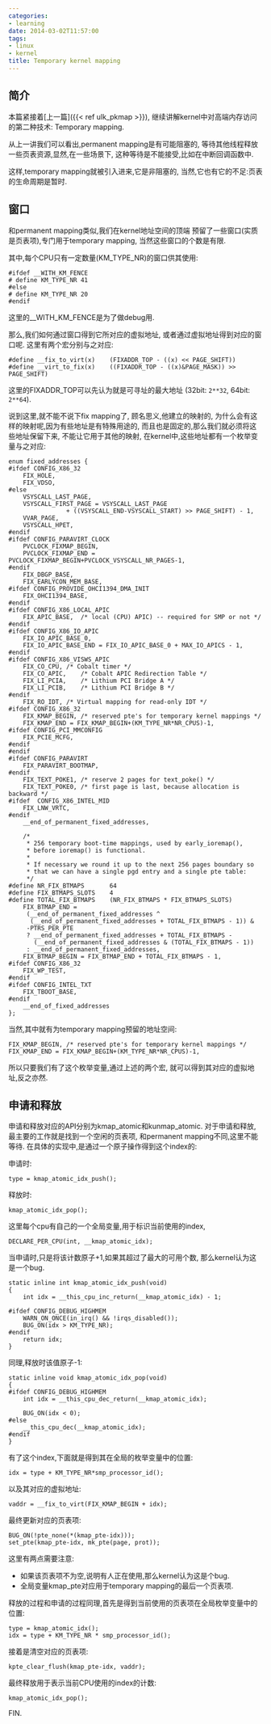 ```yaml
---
categories:
- learning
date: 2014-03-02T11:57:00
tags:
- linux
- kernel
title: Temporary kernel mapping
---
```


## 简介

本篇紧接着[上一篇]({{< ref ulk_pkmap >}}),
继续讲解kernel中对高端内存访问的第二种技术:
Temporary mapping.

从上一讲我们可以看出,permanent mapping是有可能阻塞的,
等待其他线程释放一些页表资源,显然,在一些场景下,
这种等待是不能接受,比如在中断回调函数中.

这样,temporary mapping就被引入进来,它是非阻塞的,
当然,它也有它的不足:页表的生命周期是暂时.

## 窗口

和permanent mapping类似,我们在kernel地址空间的顶端
预留了一些窗口(实质是页表项),专门用于temporary mapping,
当然这些窗口的个数是有限.

其中,每个CPU只有一定数量(KM_TYPE_NR)的窗口供其使用:

```
#ifdef __WITH_KM_FENCE
# define KM_TYPE_NR 41
#else
# define KM_TYPE_NR 20
#endif
```

这里的__WITH_KM_FENCE是为了做debug用.

那么,我们如何通过窗口得到它所对应的虚拟地址,
或者通过虚拟地址得到对应的窗口呢.
这里有两个宏分别与之对应:

```
#define __fix_to_virt(x)	(FIXADDR_TOP - ((x) << PAGE_SHIFT))
#define __virt_to_fix(x)	((FIXADDR_TOP - ((x)&PAGE_MASK)) >> PAGE_SHIFT)
```

这里的FIXADDR_TOP可以先认为就是可寻址的最大地址
(32bit: `2**32`, 64bit: `2**64`).

说到这里,就不能不说下fix mapping了,
顾名思义,他建立的映射的,
为什么会有这样的映射呢,因为有些地址是有特殊用途的,
而且也是固定的,那么我们就必须将这些地址保留下来,
不能让它用于其他的映射,
在kernel中,这些地址都有一个枚举变量与之对应:

```
enum fixed_addresses {
#ifdef CONFIG_X86_32
	FIX_HOLE,
	FIX_VDSO,
#else
	VSYSCALL_LAST_PAGE,
	VSYSCALL_FIRST_PAGE = VSYSCALL_LAST_PAGE
			    + ((VSYSCALL_END-VSYSCALL_START) >> PAGE_SHIFT) - 1,
	VVAR_PAGE,
	VSYSCALL_HPET,
#endif
#ifdef CONFIG_PARAVIRT_CLOCK
	PVCLOCK_FIXMAP_BEGIN,
	PVCLOCK_FIXMAP_END = PVCLOCK_FIXMAP_BEGIN+PVCLOCK_VSYSCALL_NR_PAGES-1,
#endif
	FIX_DBGP_BASE,
	FIX_EARLYCON_MEM_BASE,
#ifdef CONFIG_PROVIDE_OHCI1394_DMA_INIT
	FIX_OHCI1394_BASE,
#endif
#ifdef CONFIG_X86_LOCAL_APIC
	FIX_APIC_BASE,	/* local (CPU) APIC) -- required for SMP or not */
#endif
#ifdef CONFIG_X86_IO_APIC
	FIX_IO_APIC_BASE_0,
	FIX_IO_APIC_BASE_END = FIX_IO_APIC_BASE_0 + MAX_IO_APICS - 1,
#endif
#ifdef CONFIG_X86_VISWS_APIC
	FIX_CO_CPU,	/* Cobalt timer */
	FIX_CO_APIC,	/* Cobalt APIC Redirection Table */
	FIX_LI_PCIA,	/* Lithium PCI Bridge A */
	FIX_LI_PCIB,	/* Lithium PCI Bridge B */
#endif
	FIX_RO_IDT,	/* Virtual mapping for read-only IDT */
#ifdef CONFIG_X86_32
	FIX_KMAP_BEGIN,	/* reserved pte's for temporary kernel mappings */
	FIX_KMAP_END = FIX_KMAP_BEGIN+(KM_TYPE_NR*NR_CPUS)-1,
#ifdef CONFIG_PCI_MMCONFIG
	FIX_PCIE_MCFG,
#endif
#endif
#ifdef CONFIG_PARAVIRT
	FIX_PARAVIRT_BOOTMAP,
#endif
	FIX_TEXT_POKE1,	/* reserve 2 pages for text_poke() */
	FIX_TEXT_POKE0, /* first page is last, because allocation is backward */
#ifdef	CONFIG_X86_INTEL_MID
	FIX_LNW_VRTC,
#endif
	__end_of_permanent_fixed_addresses,

	/*
	 * 256 temporary boot-time mappings, used by early_ioremap(),
	 * before ioremap() is functional.
	 *
	 * If necessary we round it up to the next 256 pages boundary so
	 * that we can have a single pgd entry and a single pte table:
	 */
#define NR_FIX_BTMAPS		64
#define FIX_BTMAPS_SLOTS	4
#define TOTAL_FIX_BTMAPS	(NR_FIX_BTMAPS * FIX_BTMAPS_SLOTS)
	FIX_BTMAP_END =
	 (__end_of_permanent_fixed_addresses ^
	  (__end_of_permanent_fixed_addresses + TOTAL_FIX_BTMAPS - 1)) &
	 -PTRS_PER_PTE
	 ? __end_of_permanent_fixed_addresses + TOTAL_FIX_BTMAPS -
	   (__end_of_permanent_fixed_addresses & (TOTAL_FIX_BTMAPS - 1))
	 : __end_of_permanent_fixed_addresses,
	FIX_BTMAP_BEGIN = FIX_BTMAP_END + TOTAL_FIX_BTMAPS - 1,
#ifdef CONFIG_X86_32
	FIX_WP_TEST,
#endif
#ifdef CONFIG_INTEL_TXT
	FIX_TBOOT_BASE,
#endif
	__end_of_fixed_addresses
};
```

当然,其中就有为temporary mapping预留的地址空间:

```
FIX_KMAP_BEGIN,	/* reserved pte's for temporary kernel mappings */
FIX_KMAP_END = FIX_KMAP_BEGIN+(KM_TYPE_NR*NR_CPUS)-1,
```

所以只要我们有了这个枚举变量,通过上述的两个宏,
就可以得到其对应的虚拟地址,反之亦然.

## 申请和释放

申请和释放对应的API分别为kmap_atomic和kunmap_atomic.
对于申请和释放,最主要的工作就是找到一个空闲的页表项,
和permanent mapping不同,这里不能等待.
在具体的实现中,是通过一个原子操作得到这个index的:

申请时:

```
type = kmap_atomic_idx_push();
```

释放时:

```
kmap_atomic_idx_pop();
```

这里每个cpu有自己的一个全局变量,用于标识当前使用的index,

```
DECLARE_PER_CPU(int, __kmap_atomic_idx);
```

当申请时,只是将该计数原子+1,如果其超过了最大的可用个数,
那么kernel认为这是一个bug.

```
static inline int kmap_atomic_idx_push(void)
{
	int idx = __this_cpu_inc_return(__kmap_atomic_idx) - 1;

#ifdef CONFIG_DEBUG_HIGHMEM
	WARN_ON_ONCE(in_irq() && !irqs_disabled());
	BUG_ON(idx > KM_TYPE_NR);
#endif
	return idx;
}
```

同理,释放时该值原子-1:

```
static inline void kmap_atomic_idx_pop(void)
{
#ifdef CONFIG_DEBUG_HIGHMEM
	int idx = __this_cpu_dec_return(__kmap_atomic_idx);

	BUG_ON(idx < 0);
#else
	__this_cpu_dec(__kmap_atomic_idx);
#endif
}
```

有了这个index,下面就是得到其在全局的枚举变量中的位置:

```
idx = type + KM_TYPE_NR*smp_processor_id();
```

以及其对应的虚拟地址:

```
vaddr = __fix_to_virt(FIX_KMAP_BEGIN + idx);
```

最终更新对应的页表项:

```
BUG_ON(!pte_none(*(kmap_pte-idx)));
set_pte(kmap_pte-idx, mk_pte(page, prot));
```

这里有两点需要注意:

- 如果该页表项不为空,说明有人正在使用,那么kernel认为这是个bug.
- 全局变量kmap_pte对应用于temporary mapping的最后一个页表项.

释放的过程和申请的过程同理,首先是得到当前使用的页表项在全局枚举变量中的位置:

```
type = kmap_atomic_idx();
idx = type + KM_TYPE_NR * smp_processor_id();
```

接着是清空对应的页表项:

```
kpte_clear_flush(kmap_pte-idx, vaddr);
```

最终释放用于表示当前CPU使用的index的计数:

```
kmap_atomic_idx_pop();
```

FIN.
